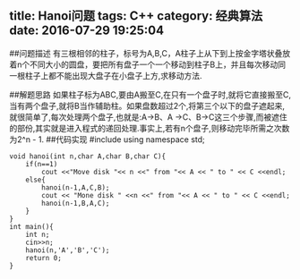 title: Hanoi问题
tags: C++
category: 经典算法
date: 2016-07-29 19:25:04 
---
##问题描述
有三根相邻的柱子，标号为A,B,C，A柱子上从下到上按金字塔状叠放着n个不同大小的圆盘，要把所有盘子一个一个移动到柱子B上，并且每次移动同一根柱子上都不能出现大盘子在小盘子上方,求移动方法.
<!-- more -->
##解题思路
如果柱子标为ABC,要由A搬至C,在只有一个盘子时,就将它直接搬至C,当有两个盘子,就将B当作辅助柱。如果盘数超过2个,将第三个以下的盘子遮起来,就很简单了,每次处理两个盘子,也就是:A->B、A ->C、B->C这三个步骤,而被遮住的部份,其实就是进入程式的递回处理.事实上,若有n个盘子,则移动完毕所需之次数为2^n - 1.
##代码实现
	#include<iostream>
	using namespace std;

	void hanoi(int n,char A,char B,char C){
		if(n==1)
            cout <<"Move disk "<< n <<" from "<< A << " to " << C <<endl;
        else{
            hanoi(n-1,A,C,B);
            cout << "Mone disk " <<n <<" from "<< A << " to " << C <<endl;
            hanoi(n-1,B,A,C);
        }
    }
    int main(){
        int n;
        cin>>n;
        hanoi(n,'A','B','C');
        return 0;
    }
